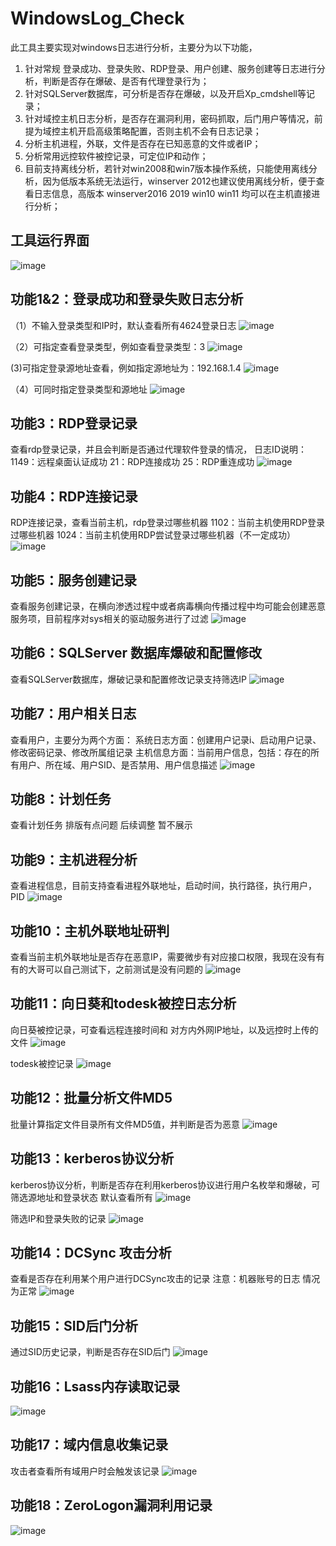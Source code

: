 # WindowsLog_Check
此工具主要实现对windows日志进行分析，主要分为以下功能，
1. 针对常规 登录成功、登录失败、RDP登录、用户创建、服务创建等日志进行分析，判断是否存在爆破、是否有代理登录行为；
2. 针对SQLServer数据库，可分析是否存在爆破，以及开启Xp_cmdshell等记录；
3. 针对域控主机日志分析，是否存在漏洞利用，密码抓取，后门用户等情况，前提为域控主机开启高级策略配置，否则主机不会有日志记录；
4. 分析主机进程，外联，文件是否存在已知恶意的文件或者IP；
5. 分析常用远控软件被控记录，可定位IP和动作；
6. 目前支持离线分析，若针对win2008和win7版本操作系统，只能使用离线分析，因为低版本系统无法运行，winserver 2012也建议使用离线分析，便于查看日志信息，高版本 winserver2016 2019 win10 win11 均可以在主机直接进行分析；

## 工具运行界面
![image](https://github.com/user-attachments/assets/32a5251c-c33b-46fc-972c-3a038fb33a65)

## 功能1&2：登录成功和登录失败日志分析
（1）不输入登录类型和IP时，默认查看所有4624登录日志
![image](https://github.com/user-attachments/assets/77880066-bd91-4581-ba0c-26819e9e8659)

（2）可指定查看登录类型，例如查看登录类型：3
![image](https://github.com/user-attachments/assets/32d43361-7d0c-4dc1-aeeb-cf2bf45f2b5e)

(3)可指定登录源地址查看，例如指定源地址为：192.168.1.4
![image](https://github.com/user-attachments/assets/8cc0b664-284c-4780-8e17-ea536b26ec07)

（4）可同时指定登录类型和源地址
![image](https://github.com/user-attachments/assets/3131971e-0d1e-40db-bab6-ac128a5ee4f8)

## 功能3：RDP登录记录
查看rdp登录记录，并且会判断是否通过代理软件登录的情况，
日志ID说明：
1149：远程桌面认证成功
21：RDP连接成功
25：RDP重连成功
![image](https://github.com/user-attachments/assets/b9d1fc80-9c75-4472-a67c-4d774b3e9e5a)

## 功能4：RDP连接记录
RDP连接记录，查看当前主机，rdp登录过哪些机器
1102：当前主机使用RDP登录过哪些机器
1024：当前主机使用RDP尝试登录过哪些机器（不一定成功）
![image](https://github.com/user-attachments/assets/2211b626-7ccd-46cd-b44e-4363815f1067)

## 功能5：服务创建记录
查看服务创建记录，在横向渗透过程中或者病毒横向传播过程中均可能会创建恶意服务项，目前程序对sys相关的驱动服务进行了过滤
![image](https://github.com/user-attachments/assets/ab9c1abd-d4c8-4c00-ab8a-1d30708e38bc)

## 功能6：SQLServer 数据库爆破和配置修改
查看SQLServer数据库，爆破记录和配置修改记录支持筛选IP
![image](https://github.com/user-attachments/assets/ca70a33f-9832-4bed-a563-2bade97e2f19)

## 功能7：用户相关日志
查看用户，主要分为两个方面：
系统日志方面：创建用户记录i、启动用户记录、修改密码记录、修改所属组记录
主机信息方面：当前用户信息，包括：存在的所有用户、所在域、用户SID、是否禁用、用户信息描述
![image](https://github.com/user-attachments/assets/8408a34e-3099-4152-af3b-7aa33944cf70)

## 功能8：计划任务
查看计划任务 排版有点问题 后续调整  暂不展示
## 功能9：主机进程分析
查看进程信息，目前支持查看进程外联地址，启动时间，执行路径，执行用户，PID
![image](https://github.com/user-attachments/assets/f6487956-db79-4032-9088-7a9df5e3010c)


## 功能10：主机外联地址研判
查看当前主机外联地址是否存在恶意IP，需要微步有对应接口权限，我现在没有有 有的大哥可以自己测试下，之前测试是没有问题的
![image](https://github.com/user-attachments/assets/e4432b16-d8d6-4e1e-9667-0432094c37a3)

## 功能11：向日葵和todesk被控日志分析
向日葵被控记录，可查看远程连接时间和 对方内外网IP地址，以及远控时上传的文件
![image](https://github.com/user-attachments/assets/1927033c-66df-4164-9e0f-9db93a71804f)

todesk被控记录
![image](https://github.com/user-attachments/assets/52b7c7f0-1c8b-40d5-a318-34ed03365342)

## 功能12：批量分析文件MD5
批量计算指定文件目录所有文件MD5值，并判断是否为恶意
![image](https://github.com/user-attachments/assets/76a6e545-83f7-4b87-9cda-6f458c36d362)

## 功能13：kerberos协议分析
kerberos协议分析，判断是否存在利用kerberos协议进行用户名枚举和爆破，可筛选源地址和登录状态
默认查看所有
![image](https://github.com/user-attachments/assets/63ab2d27-cfee-4a98-bbd8-426236f4adce)

筛选IP和登录失败的记录
![image](https://github.com/user-attachments/assets/08466ae2-cf9f-449e-b52a-cafa2da75f81)

## 功能14：DCSync 攻击分析
查看是否存在利用某个用户进行DCSync攻击的记录
注意：机器账号的日志 情况为正常
![image](https://github.com/user-attachments/assets/a45f4c6a-09ff-41a6-8c4e-ceed84b23381)

## 功能15：SID后门分析
通过SID历史记录，判断是否存在SID后门
![image](https://github.com/user-attachments/assets/676c586e-9ade-4d56-aee3-cd328f99eabf)

## 功能16：Lsass内存读取记录
![image](https://github.com/user-attachments/assets/5efede14-a844-406c-9bfb-6aa7142d6bf4)

## 功能17：域内信息收集记录
攻击者查看所有域用户时会触发该记录
![image](https://github.com/user-attachments/assets/ae3a1a7b-7776-4176-a56d-3324d22c4115)
## 功能18：ZeroLogon漏洞利用记录
![image](https://github.com/user-attachments/assets/3012b73b-3b6e-40eb-90e8-a2f2356d79fc)

